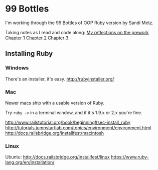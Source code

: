# 99 Bottles

I'm working through the 99 Bottles of OOP Ruby version by Sandi Metz.

Taking notes as I read and code along:
[My reflections on the prework](./notes/reflections_while_reading.md)
[Chapter 1](./notes/chapter_1_notes.md)
[Chapter 2](./notes/chapter_2_notes.md)
[Chapter 3](./notes/chapter_3_notes.md)

## Installing Ruby

### Windows

There's an installer, it's easy.
http://rubyinstaller.org/

### Mac

Newer macs ship with a usable version of Ruby.

Try `ruby -v` in a terminal window, and if it's 1.9.x or 2.x you're fine.

http://www.railstutorial.org/book/beginning#sec-install_ruby
http://tutorials.jumpstartlab.com/topics/environment/environment.html
http://docs.railsbridge.org/installfest/macintosh

### Linux

Ubuntu: http://docs.railsbridge.org/installfest/linux
https://www.ruby-lang.org/en/installation/

